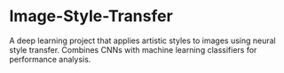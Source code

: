# Image-Style-Transfer
A deep learning project that applies artistic styles to images using neural style transfer. Combines CNNs with machine learning classifiers for performance analysis.
